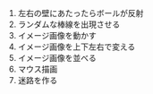 1. 左右の壁にあたったらボールが反射
2. ランダムな棒線を出現させる
3. イメージ画像を動かす
4. イメージ画像を上下左右で変える
5. イメージ画像を並べる
6. マウス描画
7. 迷路を作る

